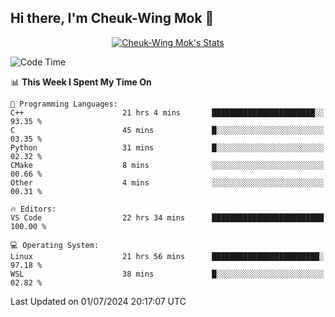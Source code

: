 ## Hi there, I'm Cheuk-Wing Mok 👋

<!--
**mozro0327/mozro0327** is a ✨ _special_ ✨ repository because its `README.md` (this file) appears on your GitHub profile.

Here are some ideas to get you started:

- 🔭 I’m currently working on ...
- 🌱 I’m currently learning ...
- 👯 I’m looking to collaborate on ...
- 🤔 I’m looking for help with ...
- 💬 Ask me about ...
- 📫 How to reach me: ...
- 😄 Pronouns: ...
- ⚡ Fun fact: ...
-->

<p align="center">
  <a href="https://github.com/mozro0327" class="rich-diff-level-one">
    <img src="https://github-readme-stats.vercel.app/api?username=mozro0327&title_color=333&text_color=777" alt="Cheuk-Wing Mok's Stats" >
    <!-- &hide=issues
    <img src="https://github-readme-stats.vercel.app/api?username=mozro0327&hide=issues&title_color=333&text_color=777" alt="Cheuk-Wing Mok's Stats" >
    -->
  </a>
</p>

<!--START_SECTION:waka-->
![Code Time](http://img.shields.io/badge/Code%20Time-2%2C733%20hrs%204%20mins-blue)

📊 **This Week I Spent My Time On** 

```text
💬 Programming Languages: 
C++                      21 hrs 4 mins       ███████████████████████░░   93.35 % 
C                        45 mins             █░░░░░░░░░░░░░░░░░░░░░░░░   03.35 % 
Python                   31 mins             █░░░░░░░░░░░░░░░░░░░░░░░░   02.32 % 
CMake                    8 mins              ░░░░░░░░░░░░░░░░░░░░░░░░░   00.66 % 
Other                    4 mins              ░░░░░░░░░░░░░░░░░░░░░░░░░   00.31 % 

🔥 Editors: 
VS Code                  22 hrs 34 mins      █████████████████████████   100.00 % 

💻 Operating System: 
Linux                    21 hrs 56 mins      ████████████████████████░   97.18 % 
WSL                      38 mins             █░░░░░░░░░░░░░░░░░░░░░░░░   02.82 % 
```


 Last Updated on 01/07/2024 20:17:07 UTC
<!--END_SECTION:waka-->

